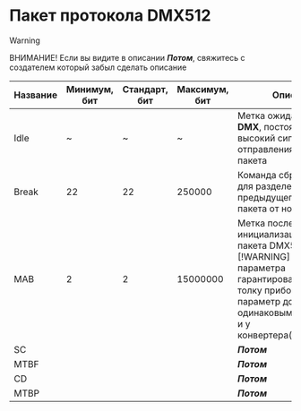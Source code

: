 # Пакет протокола DMX512
> [!WARNING]
> ВНИМАНИЕ! Если вы видите в описании ***Потом***, свяжитесь с создателем который забыл сделать описание


| Название | Минимум, бит | Стандарт, бит | Максимум, бит | Описание |
|--|--|--|--|--|
| Idle | ~ | ~ | ~ | Метка ожидания/**НЕТ DMX**, постоянный высокий сигнал до отправления нового пакета|
| Break | 22 | 22 | 250000 | Команда сброса, нужна для разделения предыдущего DMX512 пакета от нового |
| МАВ | 2 | 2 | 15000000 | Метка после Сброса, инициализация нового пакета DMX512, [!WARNING] Изменение параметра гарантировано собьет  с толку приборы, ведь параметр должен быть одинаковым и у прибора, и у конвертера(контроллера) |
| SC |  |  |  | ***Потом*** |
| MTBF |  |  |  | ***Потом*** |
| CD |  |  |  | ***Потом*** |
| MTBP |  |  |  | ***Потом*** |
